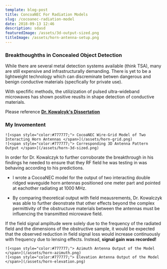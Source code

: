 ```yaml
---
template: blog-post
title: ConcoaNEC For Radiation Models
slug: /cocoanec-radiation-model
date: 2018-09-13 12:46
description: sdasd
featuredImage: /assets/3d-output-sized.png
titleImage: /assets/horn-antenna-setup.png
---
```


### Breakthoughths in Concealed Object Detection

While there are several metal detection systems available (think TSA), many are still expensive and infrastructurally demanding. There is yet to be a lightweight technology which can discreminate betwen dangerous and benign conductive materials (specfically for private use). 

With specfific methods, the utilizization of pulsed ultra-wideband microwaves has shown positive reuslts in shape detection of conductive materials.

 Please reference **[<ins>Dr. Kowalcyk's Dissertation</ins>](https://scholarworks.uvm.edu/cgi/viewcontent.cgi?article=2172&context=graddis)**


### My Invomentent

```grid|2|<span style="color:#777777;"> Wire-Grid Model of Two Interacting Horn Antennas and Corresponding 3D Antenna Pattern Output </span>
![<span style="color:#777777;"> CocoaNEC Wire-Grid Model of Two Interacting Horn Antennas </span>](/assets/horn-grid.png)
![<span style="color:#777777;"> Corresponding 3D Antenna Pattern Output </span>](/assets/horn-3d-sized.png)
```
In order for Dr. Kowalczyk to further corroborate the breakthrough in his findings he needed to ensure that they RF field he was testing in was behaving according to his predictions. 

 - I wrote a CocoaNEC model for the output of two interacting double ridged waveguide horn antennas positioned one meter part and pointed at eachother radiating at 1000 MHz. 

 - By comparing theoretical output with field meausrements, Dr. Kowalczyk was able to further deonstrate that other effects beyond the complex permittivity of the obstructuve materials between the antennas must be influencing the transmitted microwave field. 
 
 If the field signal amplitude were solely due to the frequency of the radiated field and the dimensions of the obstructive sample, it would be expected that the observed reduction in field signal loss would increase continuously with frequency due to lensing effects. Instead, **signal gain was recorded!**

```grid|2|<span style="color:#777777;"> Azimuth and Elevation Antenna Model Output </span>
![<span style="color:#777777;"> Azimuth Antenna Output of the Model </span>](/assets/horn-azimuth.png)
![<span style="color:#777777;"> Elevation Antenna Output of the Model </span>](/assets/horn-elevation.png)
```